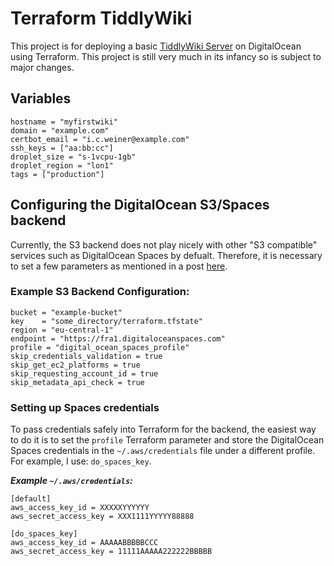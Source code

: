 # Terraform TiddlyWiki

This project is for deploying a basic [TiddlyWiki Server](https://tiddlywiki.com/static/WebServer.html) on DigitalOcean using Terraform. This project is still very much in its infancy so is subject to major changes.

## Variables
```
hostname = "myfirstwiki"
domain = "example.com"
certbot_email = "i.c.weiner@example.com"
ssh_keys = ["aa:bb:cc"]
droplet_size = "s-1vcpu-1gb"
droplet_region = "lon1"
tags = ["production"]
```

## Configuring the DigitalOcean S3/Spaces backend

Currently, the S3 backend does not play nicely with other "S3 compatible" services such as DigitalOcean Spaces by defualt. Therefore, it is necessary to set a few parameters as mentioned in a post [here](https://www.digitalocean.com/community/questions/spaces-as-terraform-backend).

### Example S3 Backend Configuration:
```
bucket = "example-bucket"
key    = "some_directory/terraform.tfstate"
region = "eu-central-1"
endpoint = "https://fra1.digitaloceanspaces.com"
profile = "digital_ocean_spaces_profile"
skip_credentials_validation = true
skip_get_ec2_platforms = true
skip_requesting_account_id = true
skip_metadata_api_check = true
```
### Setting up Spaces credentials
To pass credentials safely into Terraform for the backend, the easiest way to do it is to set the `profile` Terraform parameter and store the DigitalOcean Spaces credentials in the `~/.aws/credentials` file under a different profile. For example, I use: `do_spaces_key`.

_**Example `~/.aws/credentials`:**_
```
[default]
aws_access_key_id = XXXXXYYYYYY
aws_secret_access_key = XXX1111YYYYY88888

[do_spaces_key]
aws_access_key_id = AAAAABBBBBCCC
aws_secret_access_key = 11111AAAAA222222BBBBB
```
